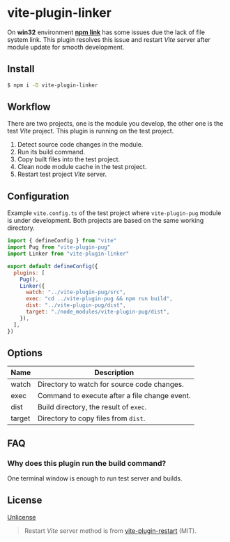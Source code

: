 # vite-plugin-linker

On **win32** environment [**npm link**](https://docs.npmjs.com/cli/v7/commands/npm-link) has some issues due the lack of file system link. This plugin resolves this issue and restart _Vite_ server after module update for smooth development.

## Install

```sh
$ npm i -D vite-plugin-linker
```

## Workflow

There are two projects, one is the module you develop, the other one is the test _Vite_ project. This plugin is running on the test project.

1. Detect source code changes in the module.
2. Run its build command.
3. Copy built files into the test project.
4. Clean node module cache in the test project.
5. Restart test project _Vite_ server.

## Configuration

Example `vite.config.ts` of the test project where `vite-plugin-pug` module is under development. Both projects are based on the same working directory.

```js
import { defineConfig } from "vite"
import Pug from "vite-plugin-pug"
import Linker from "vite-plugin-linker"

export default defineConfig({
  plugins: [
    Pug(),
    Linker({
      watch: "../vite-plugin-pug/src",
      exec: "cd ../vite-plugin-pug && npm run build",
      dist: "../vite-plugin-pug/dist",
      target: "./node_modules/vite-plugin-pug/dist",
    }),
  ],
})
```

## Options

| Name   | Description                                   |
| ------ | --------------------------------------------- |
| watch  | Directory to watch for source code changes.   |
| exec   | Command to execute after a file change event. |
| dist   | Build directory, the result of `exec`.        |
| target | Directory to copy files from `dist`.          |

## FAQ

### Why does this plugin run the build command?

One terminal window is enough to run test server and builds.

## License

[Unlicense](LICENSE)

> Restart _Vite_ server method is from [vite-plugin-restart](https://github.com/antfu/vite-plugin-restart) (MIT).
